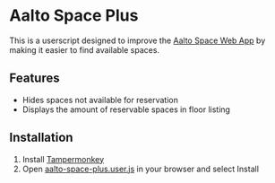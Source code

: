 # Aalto Space Plus
This is a userscript designed to improve the [Aalto Space Web App](https://booking.aalto.fi/aaltospace/) by making it easier to find available spaces.
## Features
- Hides spaces not available for reservation
- Displays the amount of reservable spaces in floor listing
## Installation
1. Install [Tampermonkey](https://www.tampermonkey.net)
2. Open [aalto-space-plus.user.js](https://github.com/naatula/aalto-space-plus/raw/master/aalto-space-plus.user.js) in your browser and select Install
